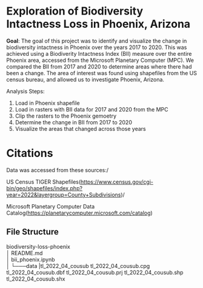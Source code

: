 # Exploration of Biodiversity Intactness Loss in Phoenix, Arizona 

**Goal**: The goal of this project was to identify and visualize the change in biodiversity intactness in Phoenix over the years 2017 to 2020. This was achieved using a Biodiverity Intactness Index (BII) measure over the entire Phoenix area, accessed from the Microsoft Planetary Computer (MPC). We compared the BII from 2017 and 2020 to determine areas where there had been a change. The area of interest was found using shapefiles from the US census bureau, and allowed us to investigate Phoenix, Arizona. 

Analysis Steps:
1. Load in Phoenix shapefile
2. Load in rasters with BII data for 2017 and 2020 from the MPC
3. Clip the rasters to the Phoenix gemoetry
4. Determine the change in BII from 2017 to 2020
5. Visualize the areas that changed across those years

# Citations

Data was accessed from these sources:/

US Census TIGER Shapefiles(https://www.census.gov/cgi-bin/geo/shapefiles/index.php?year=2022&layergroup=County+Subdivisions)/

Microsoft Planetary Computer Data Catalog(https://planetarycomputer.microsoft.com/catalog)

## File Structure 
  biodiversity-loss-phoenix  
   │   README.md  
   │   bii_phoenix.ipynb      
   │
   └───data
        |tl_2022_04_cousub
           tl_2022_04_cousub.cpg
           tl_2022_04_cousub.dbf
           tl_2022_04_cousub.prj
           tl_2022_04_cousub.shp
           tl_2022_04_cousub.shx
    
